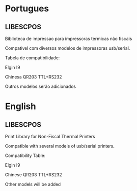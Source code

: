 <h1>Portugues</h1>
<h2>LIBESCPOS</h2>
<p>Biblioteca de impressao para impressoras termicas não fiscais</p>
<p>Compatível com diversos modelos de impressoras usb/serial.</p>
<p>Tabela de compatibilidade:</p>
<p>Elgin I9</p>
<p>Chinesa QR203 TTL+RS232</p>
<p>Outros modelos serão adicionados</p>
<h1>English</h1>
<h2>LIBESCPOS</h2>
<p>Print Library for Non-Fiscal Thermal Printers</p>
<p>Compatible with several models of usb/serial printers.</p>
<p>Compatibility Table:</p>
<p>Elgin I9</p>
<p>Chinese QR203 TTL+RS232</p>
<p>Other models will be added</p>  
